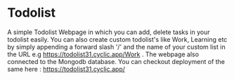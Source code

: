 # Todolist
A simple Todolist Webpage in which you can add, delete tasks in your todolist easily. You can also create custom todolist's like Work, Learning etc by simply appending a forward slash '/' and the name of your custom list in the URL e.g https://todolist31.cyclic.app/Work .
The webpage also connected to the Mongodb database.
You can checkout deployment of the same here : https://todolist31.cyclic.app/
